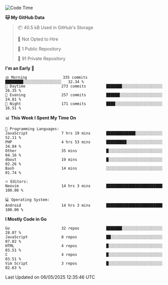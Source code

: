 
<!--START_SECTION:waka-->
![Code Time](http://img.shields.io/badge/Code%20Time-5%2C892%20hrs%2053%20mins-blue)

**🐱 My GitHub Data** 

> 📦 40.5 kB Used in GitHub's Storage 
 > 
> 🚫 Not Opted to Hire
 > 
> 📜 1 Public Repository 
 > 
> 🔑 91 Private Repository 
 > 
**I'm an Early 🐤** 

```text
🌞 Morning                335 commits         ████████░░░░░░░░░░░░░░░░░   32.34 % 
🌆 Daytime                273 commits         ███████░░░░░░░░░░░░░░░░░░   26.35 % 
🌃 Evening                257 commits         ██████░░░░░░░░░░░░░░░░░░░   24.81 % 
🌙 Night                  171 commits         ████░░░░░░░░░░░░░░░░░░░░░   16.51 % 
```


📊 **This Week I Spent My Time On** 

```text
💬 Programming Languages: 
JavaScript               7 hrs 19 mins       █████████████░░░░░░░░░░░░   52.11 % 
PHP                      4 hrs 53 mins       █████████░░░░░░░░░░░░░░░░   34.84 % 
Other                    35 mins             █░░░░░░░░░░░░░░░░░░░░░░░░   04.16 % 
dbout                    19 mins             █░░░░░░░░░░░░░░░░░░░░░░░░   02.26 % 
Bash                     14 mins             ░░░░░░░░░░░░░░░░░░░░░░░░░   01.74 % 

🔥 Editors: 
Neovim                   14 hrs 3 mins       █████████████████████████   100.00 % 

💻 Operating System: 
Android                  14 hrs 3 mins       █████████████████████████   100.00 % 
```

**I Mostly Code in Go** 

```text
Go                       32 repos            ███████░░░░░░░░░░░░░░░░░░   28.07 % 
JavaScript               8 repos             ██░░░░░░░░░░░░░░░░░░░░░░░   07.02 % 
HTML                     4 repos             █░░░░░░░░░░░░░░░░░░░░░░░░   03.51 % 
C                        4 repos             █░░░░░░░░░░░░░░░░░░░░░░░░   03.51 % 
Vim Script               3 repos             █░░░░░░░░░░░░░░░░░░░░░░░░   02.63 % 
```




 Last Updated on 06/05/2025 12:35:46 UTC
<!--END_SECTION:waka-->
